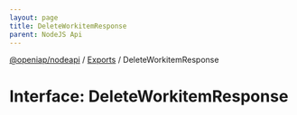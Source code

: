 ```yaml
---
layout: page
title: DeleteWorkitemResponse
parent: NodeJS Api
---
```

[@openiap/nodeapi](../README.html#) / [Exports](../modules.html#) / DeleteWorkitemResponse

# Interface: DeleteWorkitemResponse
